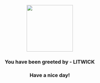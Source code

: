 <p align="center">
            <img src="https://raw.githubusercontent.com/PokeAPI/sprites/master/sprites/pokemon/607.png" width="150" height="150">
          </p>
          <h3 align="center">You have been greeted by - <b>LITWICK</b></h3>
          <h3 align="center">Have a nice day!</h3>
